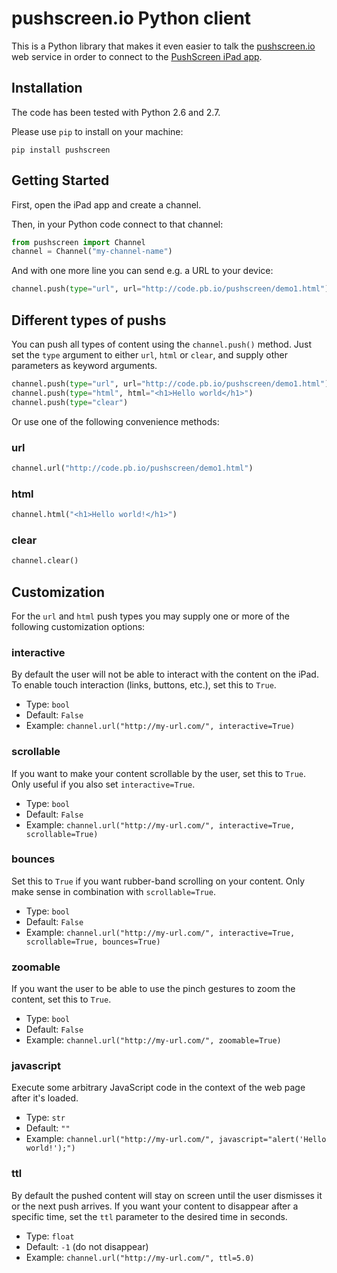 pushscreen.io Python client
===========================

This is a Python library that makes it even easier to talk the [pushscreen.io](http://developer.pushscreen.io/)
web service in order to connect to the [PushScreen iPad app](http://pushscreen.io/). 


Installation
------------

The code has been tested with Python 2.6 and 2.7.

Please use `pip` to install on your machine:

    pip install pushscreen


Getting Started
---------------

First, open the iPad app and create a channel. 

Then, in your Python code connect to that channel:

````python
from pushscreen import Channel
channel = Channel("my-channel-name")
````

And with one more line you can send e.g. a URL to your device:

````python
channel.push(type="url", url="http://code.pb.io/pushscreen/demo1.html")
````


Different types of pushs
------------------------

You can push all types of content using the `channel.push()` method. Just
set the `type` argument to either `url`, `html` or `clear`, and supply
other parameters as keyword arguments.

````python
channel.push(type="url", url="http://code.pb.io/pushscreen/demo1.html")
channel.push(type="html", html="<h1>Hello world</h1>")
channel.push(type="clear")
````

Or use one of the following convenience methods:

### url

````python
channel.url("http://code.pb.io/pushscreen/demo1.html")
````

### html

````python
channel.html("<h1>Hello world!</h1>")
````

### clear

````python
channel.clear()
````


Customization
-------------

For the `url` and `html` push types you may supply one or more of the
following customization options:

### interactive

By default the user will not be able to interact with the content on the iPad. 
To enable touch interaction (links, buttons, etc.), set this to `True`.

* Type: `bool`
* Default: `False`
* Example: `channel.url("http://my-url.com/", interactive=True)`

### scrollable

If you want to make your content scrollable by the user, set this to `True`. 
Only useful if you also set `interactive=True`.

* Type: `bool`
* Default: `False`
* Example: `channel.url("http://my-url.com/", interactive=True, scrollable=True)`

### bounces

Set this to `True` if you want rubber-band scrolling on your content. Only make sense
in combination with `scrollable=True`.

* Type: `bool`
* Default: `False`
* Example: `channel.url("http://my-url.com/", interactive=True, scrollable=True, bounces=True)`

### zoomable

If you want the user to be able to use the pinch gestures to zoom the content,
set this to `True`.

* Type: `bool`
* Default: `False`
* Example: `channel.url("http://my-url.com/", zoomable=True)`

### javascript

Execute some arbitrary JavaScript code in the context of the web page after it's 
loaded.

* Type: `str`
* Default: `""`
* Example: `channel.url("http://my-url.com/", javascript="alert('Hello world!');")`

### ttl

By default the pushed content will stay on screen until the user dismisses it or
the next push arrives. If you want your content to disappear after a specific time, 
set the `ttl` parameter to the desired time in seconds.

* Type: `float`
* Default: `-1` (do not disappear)
* Example: `channel.url("http://my-url.com/", ttl=5.0)`
